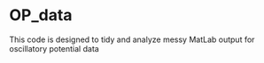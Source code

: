 # OP_data
This code is designed to tidy and analyze messy MatLab output for oscillatory potential data
